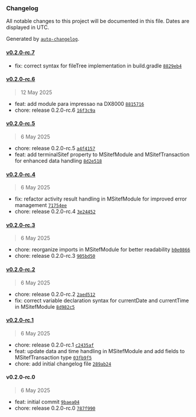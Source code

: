 ### Changelog

All notable changes to this project will be documented in this file. Dates are displayed in UTC.

Generated by [`auto-changelog`](https://github.com/CookPete/auto-changelog).

#### [v0.2.0-rc.7](https://github.com/zettabrasil/react-native-m-sitef/compare/v0.2.0-rc.6...v0.2.0-rc.7)

- fix: correct syntax for fileTree implementation in build.gradle [`8829eb4`](https://github.com/zettabrasil/react-native-m-sitef/commit/8829eb4cb608d8dec348b302cb5ea4434886795b)

#### [v0.2.0-rc.6](https://github.com/zettabrasil/react-native-m-sitef/compare/v0.2.0-rc.5...v0.2.0-rc.6)

> 12 May 2025

- feat: add module para impressao na DX8000 [`8815716`](https://github.com/zettabrasil/react-native-m-sitef/commit/8815716554b676e39a9d9a637ce3c7730d7757c3)
- chore: release 0.2.0-rc.6 [`16f3c9a`](https://github.com/zettabrasil/react-native-m-sitef/commit/16f3c9a6c3584d180e47981e2fa5772c8bf70edb)

#### [v0.2.0-rc.5](https://github.com/zettabrasil/react-native-m-sitef/compare/v0.2.0-rc.4...v0.2.0-rc.5)

> 6 May 2025

- chore: release 0.2.0-rc.5 [`a4f4157`](https://github.com/zettabrasil/react-native-m-sitef/commit/a4f415740784663d59c32c68d524bd54ba623ed0)
- feat: add terminalSitef property to MSitefModule and MSitefTransaction for enhanced data handling [`8d2e518`](https://github.com/zettabrasil/react-native-m-sitef/commit/8d2e51891e21dbe19d335f4e3dc04b73b5c1b010)

#### [v0.2.0-rc.4](https://github.com/zettabrasil/react-native-m-sitef/compare/v0.2.0-rc.3...v0.2.0-rc.4)

> 6 May 2025

- fix: refactor activity result handling in MSitefModule for improved error management [`71754ee`](https://github.com/zettabrasil/react-native-m-sitef/commit/71754ee13a2c3dc5d66e18c3e9f68c7d038314d0)
- chore: release 0.2.0-rc.4 [`3e24452`](https://github.com/zettabrasil/react-native-m-sitef/commit/3e244524baa5495ffa2c03b69b65c392e8c8c793)

#### [v0.2.0-rc.3](https://github.com/zettabrasil/react-native-m-sitef/compare/v0.2.0-rc.2...v0.2.0-rc.3)

> 6 May 2025

- chore: reorganize imports in MSitefModule for better readability [`b0e0866`](https://github.com/zettabrasil/react-native-m-sitef/commit/b0e0866e476d0457ddedce76b61a0b95edbb330e)
- chore: release 0.2.0-rc.3 [`905bd50`](https://github.com/zettabrasil/react-native-m-sitef/commit/905bd504c94dbae1706e3608f8e509b89269286b)

#### [v0.2.0-rc.2](https://github.com/zettabrasil/react-native-m-sitef/compare/v0.2.0-rc.1...v0.2.0-rc.2)

> 6 May 2025

- chore: release 0.2.0-rc.2 [`2aed512`](https://github.com/zettabrasil/react-native-m-sitef/commit/2aed51242c29549b1db844eb736b479da84fc2b9)
- fix: correct variable declaration syntax for currentDate and currentTime in MSitefModule [`8d982c5`](https://github.com/zettabrasil/react-native-m-sitef/commit/8d982c50110f3f3514e12bb0ae97771679e00b1a)

#### [v0.2.0-rc.1](https://github.com/zettabrasil/react-native-m-sitef/compare/v0.2.0-rc.0...v0.2.0-rc.1)

> 6 May 2025

- chore: release 0.2.0-rc.1 [`c2435af`](https://github.com/zettabrasil/react-native-m-sitef/commit/c2435af6a95406afae6be1898d64cc5890388cad)
- feat: update data and time handling in MSitefModule and add fields to MSitefTransaction type [`03fb9f5`](https://github.com/zettabrasil/react-native-m-sitef/commit/03fb9f559c0601d9d37033d044918913aaa05e7a)
- chore: add initial changelog file [`289ab24`](https://github.com/zettabrasil/react-native-m-sitef/commit/289ab24cb9b1b885833e383db5f5e7122ae1edf8)

#### v0.2.0-rc.0

> 6 May 2025

- feat: initial commit [`9baea04`](https://github.com/zettabrasil/react-native-m-sitef/commit/9baea04c1282c94f2ac55b933afa1414f2806380)
- chore: release 0.2.0-rc.0 [`787f990`](https://github.com/zettabrasil/react-native-m-sitef/commit/787f9903c2fe97e17cb89925669f826c89c2aa7e)
